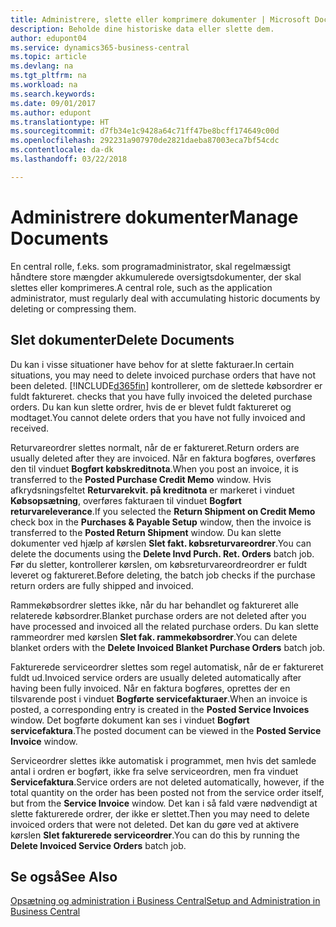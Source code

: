 ```yaml
---
title: Administrere, slette eller komprimere dokumenter | Microsoft Docs
description: Beholde dine historiske data eller slette dem.
author: edupont04
ms.service: dynamics365-business-central
ms.topic: article
ms.devlang: na
ms.tgt_pltfrm: na
ms.workload: na
ms.search.keywords: 
ms.date: 09/01/2017
ms.author: edupont
ms.translationtype: HT
ms.sourcegitcommit: d7fb34e1c9428a64c71ff47be8bcff174649c00d
ms.openlocfilehash: 292231a907970de2821daeba87003eca7bf54cdc
ms.contentlocale: da-dk
ms.lasthandoff: 03/22/2018

---
```

# <a name="manage-documents"></a><span data-ttu-id="36c70-103">Administrere dokumenter</span><span class="sxs-lookup"><span data-stu-id="36c70-103">Manage Documents</span></span>
<span data-ttu-id="36c70-104">En central rolle, f.eks. som programadministrator, skal regelmæssigt håndtere store mængder akkumulerede oversigtsdokumenter, der skal slettes eller komprimeres.</span><span class="sxs-lookup"><span data-stu-id="36c70-104">A central role, such as the application administrator, must regularly deal with accumulating historic documents by deleting or compressing them.</span></span>  

## <a name="delete-documents"></a><span data-ttu-id="36c70-105">Slet dokumenter</span><span class="sxs-lookup"><span data-stu-id="36c70-105">Delete Documents</span></span>
<span data-ttu-id="36c70-106">Du kan i visse situationer have behov for at slette fakturaer.</span><span class="sxs-lookup"><span data-stu-id="36c70-106">In certain situations, you may need to delete invoiced purchase orders that have not been deleted.</span></span> [!INCLUDE[d365fin](includes/d365fin_md.md)]<span data-ttu-id="36c70-107"> kontrollerer, om de slettede købsordrer er fuldt faktureret.</span><span class="sxs-lookup"><span data-stu-id="36c70-107"> checks that you have fully invoiced the deleted purchase orders.</span></span> <span data-ttu-id="36c70-108">Du kan kun slette ordrer, hvis de er blevet fuldt faktureret og modtaget.</span><span class="sxs-lookup"><span data-stu-id="36c70-108">You cannot delete orders that you have not fully invoiced and received.</span></span>  

<span data-ttu-id="36c70-109">Returvareordrer slettes normalt, når de er faktureret.</span><span class="sxs-lookup"><span data-stu-id="36c70-109">Return orders are usually deleted after they are invoiced.</span></span> <span data-ttu-id="36c70-110">Når en faktura bogføres, overføres den til vinduet **Bogført købskreditnota**.</span><span class="sxs-lookup"><span data-stu-id="36c70-110">When you post an invoice, it is transferred to the **Posted Purchase Credit Memo** window.</span></span> <span data-ttu-id="36c70-111">Hvis afkrydsningsfeltet **Returvarekvit. på kreditnota** er markeret i vinduet **Købsopsætning**, overføres fakturaen til vinduet **Bogført returvareleverance**.</span><span class="sxs-lookup"><span data-stu-id="36c70-111">If you selected the **Return Shipment on Credit Memo** check box in the **Purchases & Payable Setup** window, then the invoice is transferred to the **Posted Return Shipment** window.</span></span> <span data-ttu-id="36c70-112">Du kan slette dokumenter ved hjælp af kørslen **Slet fakt. købsreturvareordrer**.</span><span class="sxs-lookup"><span data-stu-id="36c70-112">You can delete the documents using the **Delete Invd Purch. Ret. Orders** batch job.</span></span> <span data-ttu-id="36c70-113">Før du sletter, kontrollerer kørslen, om købsreturvareordreordrer er fuldt leveret og faktureret.</span><span class="sxs-lookup"><span data-stu-id="36c70-113">Before deleting, the batch job checks if the purchase return orders are fully shipped and invoiced.</span></span>  

<span data-ttu-id="36c70-114">Rammekøbsordrer slettes ikke, når du har behandlet og faktureret alle relaterede købsordrer.</span><span class="sxs-lookup"><span data-stu-id="36c70-114">Blanket purchase orders are not deleted after you have processed and invoiced all the related purchase orders.</span></span> <span data-ttu-id="36c70-115">Du kan slette rammeordrer med kørslen **Slet fak. rammekøbsordrer**.</span><span class="sxs-lookup"><span data-stu-id="36c70-115">You can delete blanket orders with the **Delete Invoiced Blanket Purchase Orders** batch job.</span></span>  

<span data-ttu-id="36c70-116">Fakturerede serviceordrer slettes som regel automatisk, når de er faktureret fuldt ud.</span><span class="sxs-lookup"><span data-stu-id="36c70-116">Invoiced service orders are usually deleted automatically after having been fully invoiced.</span></span> <span data-ttu-id="36c70-117">Når en faktura bogføres, oprettes der en tilsvarende post i vinduet **Bogførte servicefakturaer**.</span><span class="sxs-lookup"><span data-stu-id="36c70-117">When an invoice is posted, a corresponding entry is created in the **Posted Service Invoices** window.</span></span> <span data-ttu-id="36c70-118">Det bogførte dokument kan ses i vinduet **Bogført servicefaktura**.</span><span class="sxs-lookup"><span data-stu-id="36c70-118">The posted document can be viewed in the **Posted Service Invoice** window.</span></span>  

<span data-ttu-id="36c70-119">Serviceordrer slettes ikke automatisk i programmet, men hvis det samlede antal i ordren er bogført, ikke fra selve serviceordren, men fra vinduet **Servicefaktura**.</span><span class="sxs-lookup"><span data-stu-id="36c70-119">Service orders are not deleted automatically, however, if the total quantity on the order has been posted not from the service order itself, but from the **Service Invoice** window.</span></span> <span data-ttu-id="36c70-120">Det kan i så fald være nødvendigt at slette fakturerede ordrer, der ikke er slettet.</span><span class="sxs-lookup"><span data-stu-id="36c70-120">Then you may need to delete invoiced orders that were not deleted.</span></span> <span data-ttu-id="36c70-121">Det kan du gøre ved at aktivere kørslen **Slet fakturerede serviceordrer**.</span><span class="sxs-lookup"><span data-stu-id="36c70-121">You can do this by running the **Delete Invoiced Service Orders** batch job.</span></span>  

## <a name="see-also"></a><span data-ttu-id="36c70-122">Se også</span><span class="sxs-lookup"><span data-stu-id="36c70-122">See Also</span></span>  
[<span data-ttu-id="36c70-123">Opsætning og administration i Business Central</span><span class="sxs-lookup"><span data-stu-id="36c70-123">Setup and Administration in Business Central</span></span>](admin-setup-and-administration.md)  

